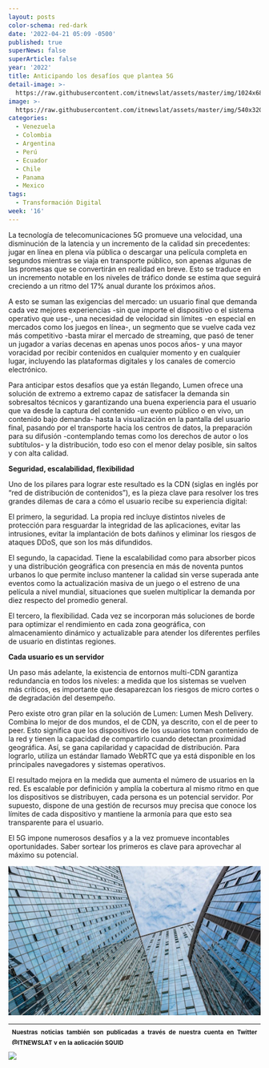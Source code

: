 ```yaml
---
layout: posts
color-schema: red-dark
date: '2022-04-21 05:09 -0500'
published: true
superNews: false
superArticle: false
year: '2022'
title: Anticipando los desafíos que plantea 5G
detail-image: >-
  https://raw.githubusercontent.com/itnewslat/assets/master/img/1024x680/edificios-g.jpg
image: >-
  https://raw.githubusercontent.com/itnewslat/assets/master/img/540x320/edificios-p.jpg
categories:
  - Venezuela
  - Colombia
  - Argentina
  - Perú
  - Ecuador
  - Chile
  - Panama
  - Mexico
tags:
  - Transformación Digital
week: '16'
---
```

La tecnología de telecomunicaciones 5G promueve una velocidad, una disminución de la latencia y un incremento de la calidad sin precedentes: jugar en línea en plena vía pública o descargar una película completa en segundos mientras se viaja en transporte público, son apenas algunas de las promesas que se convertirán en realidad en breve. Esto se traduce en un incremento notable en los niveles de tráfico donde se estima que seguirá creciendo a un ritmo del 17% anual durante los próximos años. 

A esto se suman las exigencias del mercado: un usuario final que demanda cada vez mejores experiencias -sin que importe el dispositivo o el sistema operativo que use-, una necesidad de velocidad sin límites -en especial en mercados como los juegos en línea-, un segmento que se vuelve cada vez más competitivo -basta mirar el mercado de streaming, que pasó de tener un jugador a varias decenas en apenas unos pocos años- y una mayor voracidad por recibir contenidos en cualquier momento y en cualquier lugar, incluyendo las plataformas digitales y los canales de comercio electrónico. 

Para anticipar estos desafíos que ya están llegando, Lumen ofrece una solución de extremo a extremo capaz de satisfacer la demanda sin sobresaltos técnicos y garantizando una buena experiencia para el usuario que va desde la captura del contenido -un evento público o en vivo, un contenido bajo demanda- hasta la visualización en la pantalla del usuario final, pasando por el transporte hacia los centros de datos, la preparación para su difusión -contemplando temas como los derechos de autor o los subtítulos- y la distribución, todo eso con el menor delay posible, sin saltos y con alta calidad. 

**Seguridad, escalabilidad, flexibilidad**

Uno de los pilares para lograr este resultado es la CDN (siglas en inglés por “red de distribución de contenidos”), es la pieza clave para resolver los tres grandes dilemas de cara a cómo el usuario recibe su experiencia digital: 

El primero, la seguridad. La propia red incluye distintos niveles de protección para resguardar la integridad de las aplicaciones, evitar las intrusiones, evitar la implantación de bots dañinos y eliminar los riesgos de ataques DDoS, que son los más difundidos. 

El segundo, la capacidad. Tiene la escalabilidad como para absorber picos y una distribución geográfica con presencia en más de noventa puntos urbanos lo que permite incluso mantener la calidad sin verse superada ante eventos como la actualización masiva de un juego o el estreno de una película a nivel mundial, situaciones que suelen multiplicar la demanda por diez respecto del promedio general. 

El tercero, la flexibilidad. Cada vez se incorporan más soluciones de borde para optimizar el rendimiento en cada zona geográfica, con almacenamiento dinámico y actualizable para atender los diferentes perfiles de usuario en distintas regiones. 

**Cada usuario es un servidor**

Un paso más adelante, la existencia de entornos multi-CDN garantiza redundancia en todos los niveles: a medida que los sistemas se vuelven más críticos, es importante que desaparezcan los riesgos de micro cortes o de degradación del desempeño. 

Pero existe otro gran pilar en la solución de Lumen: Lumen Mesh Delivery. Combina lo mejor de dos mundos, el de CDN, ya descrito, con el de peer to peer. Esto significa que los dispositivos de los usuarios toman contenido de la red y tienen la capacidad de compartirlo cuando detectan proximidad geográfica. Así, se gana capilaridad y capacidad de distribución. Para lograrlo, utiliza un estándar llamado WebRTC que ya está disponible en los principales navegadores y sistemas operativos. 

El resultado mejora en la medida que aumenta el número de usuarios en la red. Es escalable por definición y amplía la cobertura al mismo ritmo en que los dispositivos se distribuyen, cada persona es un potencial servidor. Por supuesto, dispone de una gestión de recursos muy precisa que conoce los límites de cada dispositivo y mantiene la armonía para que esto sea transparente para el usuario. 

El 5G impone numerosos desafíos y a la vez promueve incontables oportunidades. Saber sortear los primeros es clave para aprovechar al máximo su potencial.

![](https://raw.githubusercontent.com/itnewslat/assets/master/img/540x320/edificios-p.jpg)

<table style="height: 42px;" width="569">
<tbody>
<tr>
<td style="text-align: justify;"><sub><strong>Nuestras noticias también son publicadas a través de nuestra cuenta en Twitter <a href="https://twitter.com/itnewslat?lang=es">@ITNEWSLAT</a> y en la aplicación <a href="https://squidapp.co/en/">SQUID</a></strong></sub></td>
</tr>
</tbody>
</table>

<img src="https://tracker.metricool.com/c3po.jpg?hash=56f88a41e39ab42c063cc51676587a04"/>